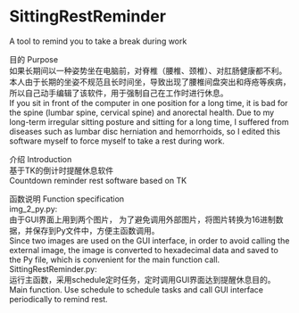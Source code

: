 # SittingRestReminder
A tool to remind you to take a break during work

目的 Purpose  
如果长期间以一种姿势坐在电脑前，对脊椎（腰椎、颈椎）、对肛肠健康都不利。本人由于长期的坐姿不规范且长时间坐，导致出现了腰椎间盘突出和痔疮等疾病，所以自己动手编辑了该软件，用于强制自己在工作时进行休息。  
If you sit in front of the computer in one position for a long time, it is bad for the spine (lumbar spine, cervical spine) and anorectal health. Due to my long-term irregular sitting posture and sitting for a long time, I suffered from diseases such as lumbar disc herniation and hemorrhoids, so I edited this software myself to force myself to take a rest during work.  

介绍 Introduction  
基于TK的倒计时提醒休息软件  
Countdown reminder rest software based on TK  

函数说明 Function specification  
img_2_py.py:  
由于GUI界面上用到两个图片， 为了避免调用外部图片，将图片转换为16进制数据，并保存到Py文件中，方便主函数调用。  
Since two images are used on the GUI interface, in order to avoid calling the external image, the image is converted to hexadecimal data and saved to the Py file, which is convenient for the main function call.  
SittingRestReminder.py:  
运行主函数，采用schedule定时任务，定时调用GUI界面达到提醒休息目的。  
Main function. Use schedule to schedule tasks and call GUI interface periodically to remind rest.
